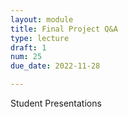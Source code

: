 ```yaml
---
layout: module
title: Final Project Q&A
type: lecture
draft: 1
num: 25
due_date: 2022-11-28

---
```


Student Presentations